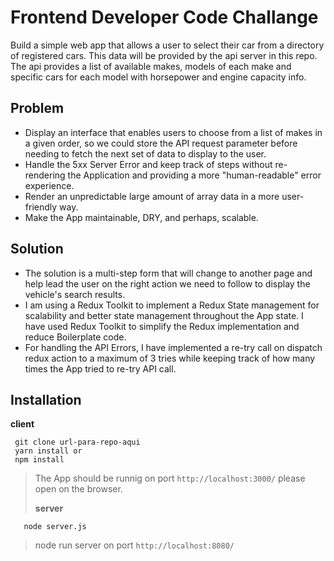 # Frontend Developer Code Challange

Build a simple web app that allows a user to select their car from a directory of registered cars. This data will be provided by the api server in this repo. The api provides a list of available makes, models of each make and specific cars for each model with horsepower and engine capacity info.

## Problem

- Display an interface that enables users to choose from a list of
  makes in a given order, so we could store the API request parameter
  before needing to fetch the next set of data to display to the user.
- Handle the 5xx Server Error and keep track of steps without
  re-rendering the Application and providing a more "human-readable"
  error experience.
- Render an unpredictable large amount of array data in a more
  user-friendly way.
- Make the App maintainable, DRY, and perhaps, scalable.

## Solution

- The solution is a multi-step form that will change to another page
  and help lead the user on the right action we need to follow to
  display the vehicle's search results.
- I am using a Redux Toolkit to implement a Redux State management for
  scalability and better state management throughout the App state. I
  have used Redux Toolkit to simplify the Redux implementation and
  reduce Boilerplate code.
- For handling the API Errors, I have implemented a re-try call on
  dispatch redux action to a maximum of 3 tries while keeping track of
  how many times the App tried to re-try API call.

>

## Installation

**client**

     git clone url-para-repo-aqui
     yarn install or
     npm install

> The App should be runnig on port `http://localhost:3000/` please open on the browser.
>
> **server**

       node server.js

> node run server on port `http://localhost:8080/`
